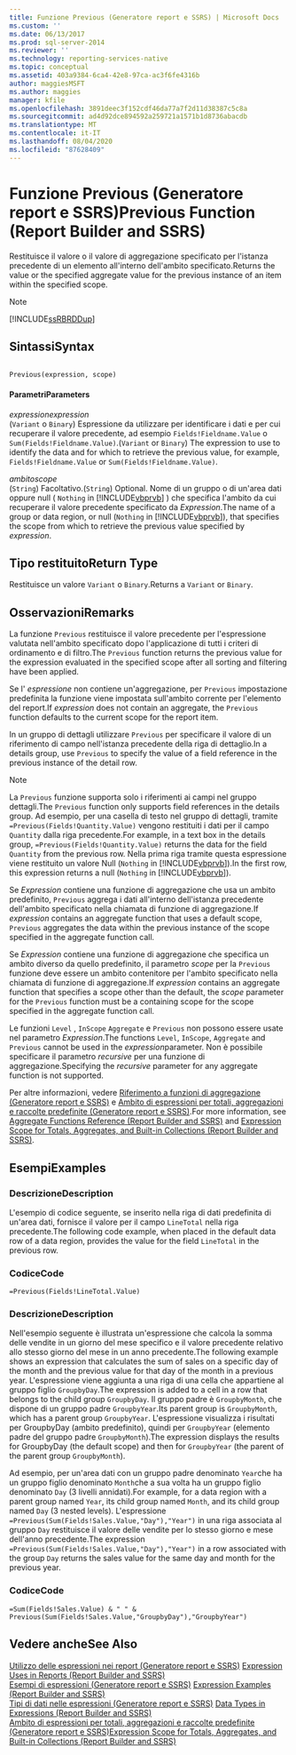 ```yaml
---
title: Funzione Previous (Generatore report e SSRS) | Microsoft Docs
ms.custom: ''
ms.date: 06/13/2017
ms.prod: sql-server-2014
ms.reviewer: ''
ms.technology: reporting-services-native
ms.topic: conceptual
ms.assetid: 403a9384-6ca4-42e8-97ca-ac3f6fe4316b
author: maggiesMSFT
ms.author: maggies
manager: kfile
ms.openlocfilehash: 3891deec3f152cdf46da77a7f2d11d38387c5c8a
ms.sourcegitcommit: ad4d92dce894592a259721a1571b1d8736abacdb
ms.translationtype: MT
ms.contentlocale: it-IT
ms.lasthandoff: 08/04/2020
ms.locfileid: "87628409"
---
```

# <a name="previous-function-report-builder-and-ssrs"></a><span data-ttu-id="5d6c3-102">Funzione Previous (Generatore report e SSRS)</span><span class="sxs-lookup"><span data-stu-id="5d6c3-102">Previous Function (Report Builder and SSRS)</span></span>
  <span data-ttu-id="5d6c3-103">Restituisce il valore o il valore di aggregazione specificato per l'istanza precedente di un elemento all'interno dell'ambito specificato.</span><span class="sxs-lookup"><span data-stu-id="5d6c3-103">Returns the value or the specified aggregate value for the previous instance of an item within the specified scope.</span></span>  
  
> [!NOTE]  
>  [!INCLUDE[ssRBRDDup](../../includes/ssrbrddup-md.md)]  
  
## <a name="syntax"></a><span data-ttu-id="5d6c3-104">Sintassi</span><span class="sxs-lookup"><span data-stu-id="5d6c3-104">Syntax</span></span>  
  
```  
  
Previous(expression, scope)  
```  
  
#### <a name="parameters"></a><span data-ttu-id="5d6c3-105">Parametri</span><span class="sxs-lookup"><span data-stu-id="5d6c3-105">Parameters</span></span>  
 <span data-ttu-id="5d6c3-106">*expression*</span><span class="sxs-lookup"><span data-stu-id="5d6c3-106">*expression*</span></span>  
 <span data-ttu-id="5d6c3-107">(`Variant` o `Binary`) Espressione da utilizzare per identificare i dati e per cui recuperare il valore precedente, ad esempio `Fields!Fieldname.Value` o `Sum(Fields!Fieldname.Value)`.</span><span class="sxs-lookup"><span data-stu-id="5d6c3-107">(`Variant` or `Binary`) The expression to use to identify the data and for which to retrieve the previous value, for example, `Fields!Fieldname.Value` or `Sum(Fields!Fieldname.Value)`.</span></span>  
  
 <span data-ttu-id="5d6c3-108">*ambito*</span><span class="sxs-lookup"><span data-stu-id="5d6c3-108">*scope*</span></span>  
 <span data-ttu-id="5d6c3-109">(`String`) Facoltativo.</span><span class="sxs-lookup"><span data-stu-id="5d6c3-109">(`String`) Optional.</span></span> <span data-ttu-id="5d6c3-110">Nome di un gruppo o di un'area dati oppure null ( `Nothing` in [!INCLUDE[vbprvb](../../includes/vbprvb-md.md)] ) che specifica l'ambito da cui recuperare il valore precedente specificato da *Expression*.</span><span class="sxs-lookup"><span data-stu-id="5d6c3-110">The name of a group or data region, or null (`Nothing` in [!INCLUDE[vbprvb](../../includes/vbprvb-md.md)]), that specifies the scope from which to retrieve the previous value specified by *expression*.</span></span>  
  
## <a name="return-type"></a><span data-ttu-id="5d6c3-111">Tipo restituito</span><span class="sxs-lookup"><span data-stu-id="5d6c3-111">Return Type</span></span>  
 <span data-ttu-id="5d6c3-112">Restituisce un valore `Variant` o `Binary`.</span><span class="sxs-lookup"><span data-stu-id="5d6c3-112">Returns a `Variant` or `Binary`.</span></span>  
  
## <a name="remarks"></a><span data-ttu-id="5d6c3-113">Osservazioni</span><span class="sxs-lookup"><span data-stu-id="5d6c3-113">Remarks</span></span>  
 <span data-ttu-id="5d6c3-114">La funzione `Previous` restituisce il valore precedente per l'espressione valutata nell'ambito specificato dopo l'applicazione di tutti i criteri di ordinamento e di filtro.</span><span class="sxs-lookup"><span data-stu-id="5d6c3-114">The `Previous` function returns the previous value for the expression evaluated in the specified scope after all sorting and filtering have been applied.</span></span>  
  
 <span data-ttu-id="5d6c3-115">Se l' *espressione* non contiene un'aggregazione, per `Previous` impostazione predefinita la funzione viene impostata sull'ambito corrente per l'elemento del report.</span><span class="sxs-lookup"><span data-stu-id="5d6c3-115">If *expression* does not contain an aggregate, the `Previous` function defaults to the current scope for the report item.</span></span>  
  
 <span data-ttu-id="5d6c3-116">In un gruppo di dettagli utilizzare `Previous` per specificare il valore di un riferimento di campo nell'istanza precedente della riga di dettaglio.</span><span class="sxs-lookup"><span data-stu-id="5d6c3-116">In a details group, use `Previous` to specify the value of a field reference in the previous instance of the detail row.</span></span>  
  
> [!NOTE]  
>  <span data-ttu-id="5d6c3-117">La `Previous` funzione supporta solo i riferimenti ai campi nel gruppo dettagli.</span><span class="sxs-lookup"><span data-stu-id="5d6c3-117">The `Previous` function only supports field references in the details group.</span></span> <span data-ttu-id="5d6c3-118">Ad esempio, per una casella di testo nel gruppo di dettagli, tramite `=Previous(Fields!Quantity.Value)` vengono restituiti i dati per il campo `Quantity` dalla riga precedente.</span><span class="sxs-lookup"><span data-stu-id="5d6c3-118">For example, in a text box in the details group, `=Previous(Fields!Quantity.Value)` returns the data for the field `Quantity` from the previous row.</span></span> <span data-ttu-id="5d6c3-119">Nella prima riga tramite questa espressione viene restituito un valore Null (`Nothing` in [!INCLUDE[vbprvb](../../includes/vbprvb-md.md)]).</span><span class="sxs-lookup"><span data-stu-id="5d6c3-119">In the first row, this expression returns a null (`Nothing` in [!INCLUDE[vbprvb](../../includes/vbprvb-md.md)]).</span></span>  
  
 <span data-ttu-id="5d6c3-120">Se *Expression* contiene una funzione di aggregazione che usa un ambito predefinito, `Previous` aggrega i dati all'interno dell'istanza precedente dell'ambito specificato nella chiamata di funzione di aggregazione.</span><span class="sxs-lookup"><span data-stu-id="5d6c3-120">If *expression* contains an aggregate function that uses a default scope, `Previous` aggregates the data within the previous instance of the scope specified in the aggregate function call.</span></span>  
  
 <span data-ttu-id="5d6c3-121">Se *Expression* contiene una funzione di aggregazione che specifica un ambito diverso da quello predefinito, il parametro *scope* per la `Previous` funzione deve essere un ambito contenitore per l'ambito specificato nella chiamata di funzione di aggregazione.</span><span class="sxs-lookup"><span data-stu-id="5d6c3-121">If *expression* contains an aggregate function that specifies a scope other than the default, the *scope* parameter for the `Previous` function must be a containing scope for the scope specified in the aggregate function call.</span></span>  
  
 <span data-ttu-id="5d6c3-122">Le funzioni `Level` , `InScope` `Aggregate` e `Previous` non possono essere usate nel parametro *Expression*.</span><span class="sxs-lookup"><span data-stu-id="5d6c3-122">The functions `Level`, `InScope`, `Aggregate` and `Previous` cannot be used in the *expression*parameter.</span></span> <span data-ttu-id="5d6c3-123">Non è possibile specificare il parametro *recursive* per una funzione di aggregazione.</span><span class="sxs-lookup"><span data-stu-id="5d6c3-123">Specifying the *recursive* parameter for any aggregate function is not supported.</span></span>  
  
 <span data-ttu-id="5d6c3-124">Per altre informazioni, vedere [Riferimento a funzioni di aggregazione &#40;Generatore report e SSRS&#41;](report-builder-functions-aggregate-functions-reference.md) e [Ambito di espressioni per totali, aggregazioni e raccolte predefinite &#40;Generatore report e SSRS&#41;](expression-scope-for-totals-aggregates-and-built-in-collections.md).</span><span class="sxs-lookup"><span data-stu-id="5d6c3-124">For more information, see [Aggregate Functions Reference &#40;Report Builder and SSRS&#41;](report-builder-functions-aggregate-functions-reference.md) and [Expression Scope for Totals, Aggregates, and Built-in Collections &#40;Report Builder and SSRS&#41;](expression-scope-for-totals-aggregates-and-built-in-collections.md).</span></span>  
  
## <a name="examples"></a><span data-ttu-id="5d6c3-125">Esempi</span><span class="sxs-lookup"><span data-stu-id="5d6c3-125">Examples</span></span>  
  
### <a name="description"></a><span data-ttu-id="5d6c3-126">Descrizione</span><span class="sxs-lookup"><span data-stu-id="5d6c3-126">Description</span></span>  
 <span data-ttu-id="5d6c3-127">L'esempio di codice seguente, se inserito nella riga di dati predefinita di un'area dati, fornisce il valore per il campo `LineTotal` nella riga precedente.</span><span class="sxs-lookup"><span data-stu-id="5d6c3-127">The following code example, when placed in the default data row of a data region, provides the value for the field `LineTotal` in the previous row.</span></span>  
  
### <a name="code"></a><span data-ttu-id="5d6c3-128">Codice</span><span class="sxs-lookup"><span data-stu-id="5d6c3-128">Code</span></span>  
  
```  
=Previous(Fields!LineTotal.Value)  
```  
  
### <a name="description"></a><span data-ttu-id="5d6c3-129">Descrizione</span><span class="sxs-lookup"><span data-stu-id="5d6c3-129">Description</span></span>  
 <span data-ttu-id="5d6c3-130">Nell'esempio seguente è illustrata un'espressione che calcola la somma delle vendite in un giorno del mese specifico e il valore precedente relativo allo stesso giorno del mese in un anno precedente.</span><span class="sxs-lookup"><span data-stu-id="5d6c3-130">The following example shows an expression that calculates the sum of sales on a specific day of the month and the previous value for that day of the month in a previous year.</span></span> <span data-ttu-id="5d6c3-131">L'espressione viene aggiunta a una riga di una cella che appartiene al gruppo figlio `GroupbyDay`.</span><span class="sxs-lookup"><span data-stu-id="5d6c3-131">The expression is added to a cell in a row that belongs to the child group `GroupbyDay`.</span></span> <span data-ttu-id="5d6c3-132">Il gruppo padre è `GroupbyMonth`, che dispone di un gruppo padre `GroupbyYear`.</span><span class="sxs-lookup"><span data-stu-id="5d6c3-132">Its parent group is `GroupbyMonth`, which has a parent group `GroupbyYear`.</span></span> <span data-ttu-id="5d6c3-133">L'espressione visualizza i risultati per GroupbyDay (ambito predefinito), quindi per `GroupbyYear` (elemento padre del gruppo padre `GroupbyMonth`).</span><span class="sxs-lookup"><span data-stu-id="5d6c3-133">The expression displays the results for GroupbyDay (the default scope) and then for `GroupbyYear` (the parent of the parent group `GroupbyMonth`).</span></span>  
  
 <span data-ttu-id="5d6c3-134">Ad esempio, per un'area dati con un gruppo padre denominato `Year`che ha un gruppo figlio denominato `Month`che a sua volta ha un gruppo figlio denominato `Day` (3 livelli annidati).</span><span class="sxs-lookup"><span data-stu-id="5d6c3-134">For example, for a data region with a parent group named `Year`, its child group named `Month`, and its child group named `Day` (3 nested levels).</span></span> <span data-ttu-id="5d6c3-135">L'espressione `=Previous(Sum(Fields!Sales.Value,"Day"),"Year")` in una riga associata al gruppo `Day` restituisce il valore delle vendite per lo stesso giorno e mese dell'anno precedente.</span><span class="sxs-lookup"><span data-stu-id="5d6c3-135">The expression `=Previous(Sum(Fields!Sales.Value,"Day"),"Year")` in a row associated with the group `Day` returns the sales value for the same day and month for the previous year.</span></span>  
  
### <a name="code"></a><span data-ttu-id="5d6c3-136">Codice</span><span class="sxs-lookup"><span data-stu-id="5d6c3-136">Code</span></span>  
  
```  
=Sum(Fields!Sales.Value) & " " & Previous(Sum(Fields!Sales.Value,"GroupbyDay"),"GroupbyYear")  
```  
  
## <a name="see-also"></a><span data-ttu-id="5d6c3-137">Vedere anche</span><span class="sxs-lookup"><span data-stu-id="5d6c3-137">See Also</span></span>  
 <span data-ttu-id="5d6c3-138">[Utilizzo delle espressioni nei report &#40;Generatore report e SSRS&#41;](expression-uses-in-reports-report-builder-and-ssrs.md) </span><span class="sxs-lookup"><span data-stu-id="5d6c3-138">[Expression Uses in Reports &#40;Report Builder and SSRS&#41;](expression-uses-in-reports-report-builder-and-ssrs.md) </span></span>  
 <span data-ttu-id="5d6c3-139">[Esempi di espressioni &#40;Generatore report e SSRS&#41;](expression-examples-report-builder-and-ssrs.md) </span><span class="sxs-lookup"><span data-stu-id="5d6c3-139">[Expression Examples &#40;Report Builder and SSRS&#41;](expression-examples-report-builder-and-ssrs.md) </span></span>  
 <span data-ttu-id="5d6c3-140">[Tipi di dati nelle espressioni &#40;Generatore report e SSRS&#41;](expressions-report-builder-and-ssrs.md) </span><span class="sxs-lookup"><span data-stu-id="5d6c3-140">[Data Types in Expressions &#40;Report Builder and SSRS&#41;](expressions-report-builder-and-ssrs.md) </span></span>  
 [<span data-ttu-id="5d6c3-141">Ambito di espressioni per totali, aggregazioni e raccolte predefinite &#40;Generatore report e SSRS&#41;</span><span class="sxs-lookup"><span data-stu-id="5d6c3-141">Expression Scope for Totals, Aggregates, and Built-in Collections &#40;Report Builder and SSRS&#41;</span></span>](expression-scope-for-totals-aggregates-and-built-in-collections.md)  
  
  
